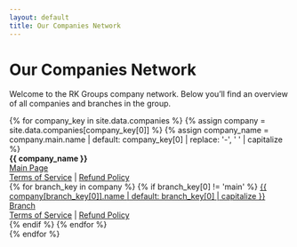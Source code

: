 ```yaml
---
layout: default
title: Our Companies Network
---
```



# Our Companies Network

Welcome to the RK Groups company network. Below you’ll find an overview of all companies and branches in the group.

<div class="row">
  {% for company_key in site.data.companies %}
    {% assign company = site.data.companies[company_key[0]] %}
    {% assign company_name = company.main.name | default: company_key[0] | replace: '-', ' ' | capitalize %}
    <div class="col-md-6">
      <div class="panel panel-default">
        <div class="panel-heading"><strong>{{ company_name }}</strong></div>
        <div class="panel-body">
          <a href="/companies/{{ company_key[0] }}/">Main Page</a><br>
          <a href="/companies/{{ company_key[0] }}/terms/">Terms of Service</a> | <a href="/companies/{{ company_key[0] }}/refund-policy/">Refund Policy</a><br>
          {% for branch_key in company %}
            {% if branch_key[0] != 'main' %}
              <a href="/companies/{{ company_key[0] }}/{{ branch_key[0] }}/">{{ company[branch_key[0]].name | default: branch_key[0] | capitalize }} Branch</a><br>
              <a href="/companies/{{ company_key[0] }}/{{ branch_key[0] }}/terms/">Terms of Service</a> | <a href="/companies/{{ company_key[0] }}/{{ branch_key[0] }}/refund-policy/">Refund Policy</a><br>
            {% endif %}
          {% endfor %}
        </div>
      </div>
    </div>
  {% endfor %}
</div>
